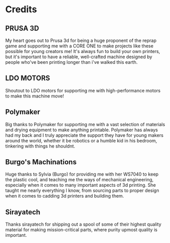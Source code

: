 # Credits #
## PRUSA 3D ##

My heart goes out to Prusa 3d for being a huge proponent of the reprap game and supporting me with a CORE ONE to make projects like these possible for young creators me! It's always fun to build your own printers, but it's important to have a reliable, well-crafted machine designed by people who've been printing longer than i've walked this earth. 

## LDO MOTORS ##

Shoutout to LDO motors for supporting me with high-performance motors to make this machine move!

## Polymaker ##

Big thanks to Polymaker for supporting me with a vast selection of materials and drying equipment to make anything printable. Polymaker has always had my back and I truly appreciate the support they have for young makers around the world, whether it be robotics or a humble kid in his bedroom, tinkering with things he shouldnt.

## Burgo's Machinations ##

Huge thanks to Sylvia (Burgo) for providing me with her WS7040 to keep the plastic cool, and teaching me the ways of mechanical engineering, especially when it comes to many important aspects of 3d printing. She taught me nearly everything I know, from sourcing parts to proper design when it comes to cadding 3d printers and building them. 

## Sirayatech ##

Thanks sirayatech for shipping out a spool of some of their highest quality material for making mission-critical parts, where purity upmost quality is important.

